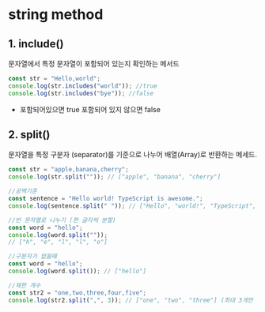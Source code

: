 # string method

## 1. include()

문자열에서 특정 문자열이 포함되어 있는지 확인하는 메서드

```js
const str = "Hello,world";
console.log(str.includes("world")); //true
console.log(str.includes("bye")); //false
```

- 포함되어있으면 true 포함되어 있지 않으면 false

## 2. split()

문자열을 특정 구분자 (separator)를 기준으로 나누어 배열(Array)로 반환하는 메세드.

```js
const str = "apple,banana,cherry";
console.log(str.split("")); // ["apple", "banana", "cherry"]

//공백기준
const sentence = "Hello world! TypeScript is awesome.";
console.log(sentence.split(" ")); // ["Hello", "world!", "TypeScript", "is", "awesome."]

//빈 문자열로 나누기 (한 글자씩 분할)
const word = "hello";
console.log(word.split(""));
// ["h", "e", "l", "l", "o"]

//구분자가 없을때
const word = "hello";
console.log(word.split()); // ["hello"]

//제한 개수
const str2 = "one,two,three,four,five";
console.log(str2.split(",", 3)); // ["one", "two", "three"] (최대 3개만 반환)
```

